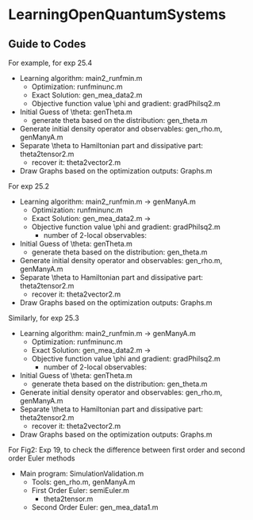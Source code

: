 # LearningOpenQuantumSystems
## Guide to Codes
For example, for exp 25.4
* Learning algorithm: main2_runfmin.m
  * Optimization: runfminunc.m
  * Exact Solution: gen_mea_data2.m
  * Objective function value \phi and gradient: gradPhilsq2.m
* Initial Guess of \theta: genTheta.m
  * generate theta based on the distribution: gen_theta.m
* Generate initial density operator and observables: gen_rho.m, genManyA.m
* Separate \theta to Hamiltonian part and dissipative part: theta2tensor2.m
  * recover it: theta2vector2.m
* Draw Graphs based on the optimization outputs: Graphs.m

For exp 25.2
* Learning algorithm: main2_runfmin.m -> genManyA.m
  * Optimization: runfminunc.m
  * Exact Solution: gen_mea_data2.m ->
  * Objective function value \phi and gradient: gradPhilsq2.m
    * number of 2-local observables:
* Initial Guess of \theta: genTheta.m
  * generate theta based on the distribution: gen_theta.m
* Generate initial density operator and observables: gen_rho.m, genManyA.m
* Separate \theta to Hamiltonian part and dissipative part: theta2tensor2.m
  * recover it: theta2vector2.m
* Draw Graphs based on the optimization outputs: Graphs.m

Similarly, for exp 25.3
* Learning algorithm: main2_runfmin.m -> genManyA.m
  * Optimization: runfminunc.m
  * Exact Solution: gen_mea_data2.m ->
  * Objective function value \phi and gradient: gradPhilsq2.m
    * number of 2-local observables:
* Initial Guess of \theta: genTheta.m
  * generate theta based on the distribution: gen_theta.m
* Generate initial density operator and observables: gen_rho.m, genManyA.m
* Separate \theta to Hamiltonian part and dissipative part: theta2tensor2.m
  * recover it: theta2vector2.m
* Draw Graphs based on the optimization outputs: Graphs.m

For Fig2: Exp 19, to check the difference between first order and second order Euler methods
* Main program: SimulationValidation.m
  * Tools: gen_rho.m, genManyA.m
  * First Order Euler: semiEuler.m
    * theta2tensor.m
  * Second Order Euler: gen_mea_data1.m

  
